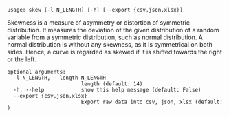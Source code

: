 ```
usage: skew [-l N_LENGTH] [-h] [--export {csv,json,xlsx}]
```

Skewness is a measure of asymmetry or distortion of symmetric distribution. It measures the deviation of the given
distribution of a random variable from a symmetric distribution, such as normal distribution. A normal distribution is
without any skewness, as it is symmetrical on both sides. Hence, a curve is regarded as skewed if it is shifted
towards the right or the left.

```
optional arguments:
  -l N_LENGTH, --length N_LENGTH
                        length (default: 14)
  -h, --help            show this help message (default: False)
  --export {csv,json,xlsx}
                        Export raw data into csv, json, xlsx (default: )
```
